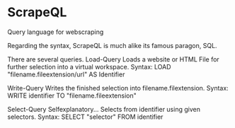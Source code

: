 # ScrapeQL
Query language for webscraping

Regarding the syntax, ScrapeQL is much alike its famous paragon, SQL.

There are several queries.
Load-Query
Loads a website or HTML File for further selection into a virtual workspace.
Syntax: LOAD "filename.fileextension/url" AS Identifier

Write-Query
Writes the finished selection into filename.filextension.
Syntax: WRITE identifier TO "filename.fileextension"

Select-Query
Selfexplanatory... Selects from identifier using given selectors.
Syntax: SELECT "selector" FROM identifier <WHERE attribute=value>

